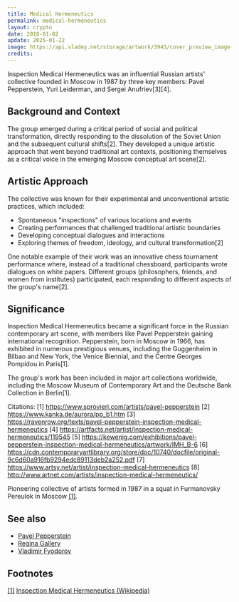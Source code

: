 ```yaml
---
title: Medical Hermeneutics
permalink: medical-hermeneutics
layout: crypto
date: 2018-01-02
update: 2025-01-22
image: https://api.vladey.net/storage/artwork/3943/cover_preview_image-855f87774792800d858bfd799d82f8cc.jpg
credits:
---
```


Inspection Medical Hermeneutics was an influential Russian artists' collective founded in Moscow in 1987 by three key members: Pavel Pepperstein, Yuri Leiderman, and Sergei Anufriev[3][4].

## Background and Context

The group emerged during a critical period of social and political transformation, directly responding to the dissolution of the Soviet Union and the subsequent cultural shifts[2]. They developed a unique artistic approach that went beyond traditional art contexts, positioning themselves as a critical voice in the emerging Moscow conceptual art scene[2].

## Artistic Approach

The collective was known for their experimental and unconventional artistic practices, which included:

- Spontaneous "inspections" of various locations and events
- Creating performances that challenged traditional artistic boundaries
- Developing conceptual dialogues and interactions
- Exploring themes of freedom, ideology, and cultural transformation[2]

One notable example of their work was an innovative chess tournament performance where, instead of a traditional chessboard, participants wrote dialogues on white papers. Different groups (philosophers, friends, and women from institutes) participated, each responding to different aspects of the group's name[2].

## Significance

Inspection Medical Hermeneutics became a significant force in the Russian contemporary art scene, with members like Pavel Pepperstein gaining international recognition. Pepperstein, born in Moscow in 1966, has exhibited in numerous prestigious venues, including the Guggenheim in Bilbao and New York, the Venice Biennial, and the Centre Georges Pompidou in Paris[1].

The group's work has been included in major art collections worldwide, including the Moscow Museum of Contemporary Art and the Deutsche Bank Collection in Berlin[1].

Citations:
[1] https://www.sprovieri.com/artists/pavel-pepperstein
[2] https://www.kanka.de/aurora/pp_b1.htm
[3] https://ravenrow.org/texts/pavel-pepperstein-inspection-medical-hermeneutics
[4] https://artfacts.net/artist/inspection-medical-hermeneutics/119545
[5] https://kewenig.com/exhibitions/pavel-pepperstein-inspection-medical-hermeneutics/artwork/IMH_B-6
[6] https://cdn.contemporaryartlibrary.org/store/doc/10740/docfile/original-9c6d60a916fb9294edc89113deb2a252.pdf
[7] https://www.artsy.net/artist/inspection-medical-hermeneutics
[8] http://www.artnet.com/artists/inspection-medical-hermeneutics/

Pioneering collective of artists formed in 1987 in a squat in Furmanovsky Pereulok in Moscow <span id="a1">[\[1\]](#f1)</span>.

## See also

+ [Pavel Pepperstein](index)
+ [Regina Gallery](index)
+ [Vladimir Fyodorov](fedorov-vladimir)

## Footnotes

[[1]](#a1) <span id="f1"></span> [Inspection Medical Hermeneutics (Wikipedia)](https://en.wikipedia.org/wiki/Inspection_Medical_Hermeneutics)
